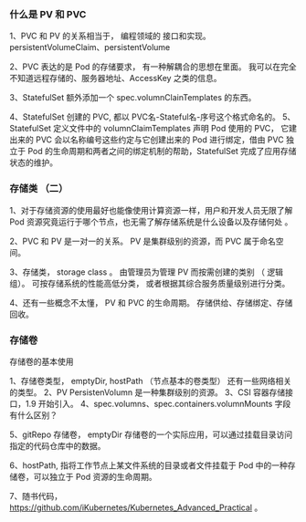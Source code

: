 ### 什么是 PV 和 PVC 

1、PVC 和 PV 的关系相当于， 编程领域的 接口和实现。 persistentVolumeClaim、persistentVolume

2、PVC 表达的是 Pod 的存储要求， 有一种解耦合的思想在里面。 我可以在完全不知道远程存储的、服务器地址、AccessKey 之类的信息。 

3、StatefulSet 额外添加一个 spec.volumnClainTemplates 的东西。

4、StatefulSet 创建的 PVC, 都以 PVC名-Stateful名-序号这个格式命名的。 5、StatefulSet 定义文件中的 volumnClaimTemplates 声明 Pod 使用的 PVC， 它建出来的 PVC 会以名称编号这些约定与它创建出来的 Pod 进行绑定，借由 PVC 独立于 Pod 的生命周期和两者之间的绑定机制的帮助，StatefulSet 完成了应用存储状态的维护。 

### 存储类 （二） 
1、对于存储资源的使用最好也能像使用计算资源一样，用户和开发人员无限了解 Pod 资源究竟运行于哪个节点，也无需了解存储系统是什么设备以及存储何处 。 

2、PVC 和 PV 是一对一的关系。 PV 是集群级别的资源，而 PVC 属于命名空间。

3、存储类， storage class 。 由管理员为管理 PV 而按需创建的类别 （ 逻辑组）。 可按存储系统的性能高低分类， 或者根据其综合服务质量级别进行分类。 

4、还有一些概念不太懂， PV 和 PVC 的生命周期。 存储供给、存储绑定、存储回收。 

### 存储卷

存储卷的基本使用

1、存储卷类型， emptyDir, hostPath （节点基本的卷类型）  还有一些网络相关的类型。 
2、PV PersistenVolumn 是一种集群级别的资源。 
3、CSI 容器存储接口，1.9 开始引入。
4、spec.volumns、spec.containers.volumnMounts 字段 有什么区别？

5、gitRepo 存储卷， emptyDir 存储卷的一个实际应用，可以通过挂载目录访问指定的代码仓库中的数据。

6、hostPath, 指将工作节点上某文件系统的目录或者文件挂载于 Pod 中的一种存储卷，可以独立于 Pod 资源的生命周期。

7、随书代码， https://github.com/iKubernetes/Kubernetes_Advanced_Practical 。 
